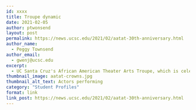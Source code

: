 ```yaml
---
id: xxxx
title: Troupe dynamic
date: 2021-02-05
author: ptwonsend
layout: post
permalink: https://news.ucsc.edu/2021/02/aatat-30th-anniversary.html
author_name:
  - Peggy Townsend
author_email:
  - gwenj@ucsc.edu
excerpt:
  - UC Santa Cruz's African American Theater Arts Troupe, which is celebrating its 30-year anniversary, has not only staged plays but also taken up works that deal with issues of race, injustice, and discrimination; brought its performances into the community; and awarded more than $100,000 in scholarships.
thumbnail_image: aatat-crowns.jpg
thumbnail_alt_text: Actors performing
category: "Student Profiles"
format: link
link_post: https://news.ucsc.edu/2021/02/aatat-30th-anniversary.html
---
```

